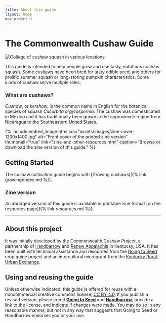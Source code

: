 ```yaml
---
title: About this guide
layout: home
nav_order: 0
---
```


# The Commonwealth Cushaw Guide

![Collage of cushaw squash in various locations](assets/images/cushaw-homepage-banner-1000x250.png)

This guide is intended to help people grow and use tasty, nutritious cushaw squash. Some cushaws have been bred for tasty edible seed, and others for prolific summer squash or long-storing pumpkin characteristics. Some kinds of cushaw serve multiple roles.

### What are cushaws?

_Cushaw_, or _kershaw_, is the common name in English for the botanical species of squash _Cucurbita argyrosperma_. The cushaw was domesticated in Mexico and it has traditionally been grown in the approximate region from Nicaragua to the Southeastern United States.

{% include embed_image.html
    src="assets/images/zine-cover-1200x1400.jpg"
    alt="Front cover of the printed zine version"
    thumbnail="true"
    link="zine-and-other-resources.html"
    caption="Browse or download the zine version of this guide."
%}

## Getting Started

The cushaw cultivation guide begins with [Growing cushaws]({% link growing/index.md %}).

### Zine version

An abridged version of this guide is available in printable zine format [on the resources page]({% link resources.md %}).

---

## About this project

It was initially developed by the Commonwealth Cushaw Project, a partnership of [Handbarrow](https://handbarrow.org/) and [Renew Appalachia](https://renewappalachia.org/) in Kentucky, USA. It has been built with technical assistance and resources from the [Going to Seed](https://goingtoseed.org/) crop guide project and an intercultural microgrant from the [Kentucky Rural-Urban Exchange](https://kyrux.org/).

## Using and reusing the guide

Unless otherwise indicated, this guide is offered for reuse with a noncommercial creative commons license, [CC BY 4.0](https://creativecommons.org/licenses/by/4.0/). If you publish a revised version, please credit **[Going to Seed](https://goingtoseed.org/)** and **[Handbarrow](https://handbarrow.org/)**, provide a link to the license, and indicate if changes were made. You may do so in any reasonable manner, but not in any way that suggests that Going to Seed or Handbarrow endorses you or your use.